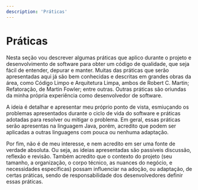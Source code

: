```yaml
---
description: 'Práticas'
---
```


# Práticas

Nesta seção vou descrever algumas práticas que aplico durante o projeto e desenvolvimento de software para obter um código de qualidade, que seja fácil de entender, depurar e manter. Muitas das práticas que serão apresentadas aqui já são bem conhecidas e descritas em grandes obras da área, como Código Limpo e Arquitetura Limpa, ambos de Robert C. Martin; Refatoração, de Martin Fowler; entre outras. Outras práticas são oriundas da minha própria experiência como desenvolvedor de software.

A ideia é detalhar e apresentar meu próprio ponto de vista, esmiuçando os problemas apresentados durante o ciclo de vida do software e práticas adotadas para resolver ou mitigar o problema. Em geral, essas práticas serão apresentas na linguagem Java, porém, acredito que podem ser aplicadas a outras linguagens com pouca ou nenhuma adaptação.

Por fim, não é de meu interesse, e nem acredito em ser uma fonte de verdade absoluta. Ou seja, as ideias apresentadas são passíveis discussão, reflexão e revisão. Também acredito que o contexto do projeto (seu tamanho, a organização, o corpo técnico, as nuances do negócio, e necessidades específicas) possam influenciar na adoção, ou adaptação, de certas práticas, sendo de responsabilidade dos desenvolvedores definir essas práticas.
